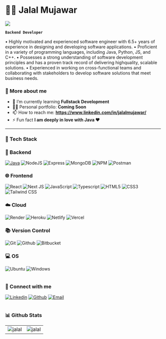 # 🏄‍♂️ Jalal Mujawar
![](https://komarev.com/ghpvc/?username=jalalm07&label=🍨_Nice_To_Meet_U!_You+are+my+visitor+No.)

**`Backend Developer`**

• Highly motivated and experienced software engineer with 6.5+ years of experience in designing and developing software
applications.
• Proficient in a variety of programming languages, including Java, Python, JS, and C++.
• Possesses a strong understanding of software development principles and has a proven track record of delivering highquality,
scalable solutions.
• Experienced in working on cross-functional teams and collaborating with stakeholders to develop software solutions that
meet business needs.

### 🚀 More about me

- 🌱 I’m currently learning **Fullstack Development**
- 👨‍💻 Personal portfolio: **Coming Soon**
- 📫 How to reach me: **https://www.linkedin.com/in/jalalmujawar/**
- ⚡ Fun fact **I am deeply in love with Java ❤️**

---

### 🧰 Tech Stack

### 🔧 Backend

<a href="https://github.com/search?q=user%3ADenverCoder1+is%3Arepo+language%3Ajava"><img alt="Java" src="https://img.shields.io/badge/Java-%23007396.svg?logo=java&logoColor=white"></a>
![NodeJS](https://img.shields.io/badge/node.js-6DA55F?style=for-the-badge&logo=node.js&logoColor=white)
![Express](https://img.shields.io/badge/express-%23CC0000.svg?style=for-the-badge&logo=express&logoColor=white)
![MongoDB](https://img.shields.io/badge/MongoDB-4EA94B?style=for-the-badge&logo=mongodb&logoColor=white)
![NPM](https://img.shields.io/badge/npm-CB3837?style=for-the-badge&logo=npm&logoColor=white)
![Postman](https://img.shields.io/badge/Postman-FF6C37?style=for-the-badge&logo=Postman&logoColor=white)
<br/>

### 🌐 Frontend

![React](https://img.shields.io/badge/react-%2320232a.svg?style=for-the-badge&logo=react&logoColor=%2361DAFB)
![Next JS](https://img.shields.io/badge/Next-black?style=for-the-badge&logo=next.js&logoColor=white)
![JavaScript](https://img.shields.io/badge/javascript-%23323330.svg?style=for-the-badge&logo=javascript&logoColor=%23F7DF1E)
![Typescript](https://img.shields.io/badge/typescript-%2320232a.svg?style=for-the-badge&logo=typescript&logoColor=%#3178C6)
![HTML5](https://img.shields.io/badge/html5-%23E34F26.svg?style=for-the-badge&logo=html5&logoColor=white)
![CSS3](https://img.shields.io/badge/css3-%231572B6.svg?style=for-the-badge&logo=css3&logoColor=white)
![Tailwind CSS](https://img.shields.io/badge/tailwind%20css-%2335495e.svg?style=for-the-badge&logo=tailwindcss&logoColor=%234FC08D)
<br/>



### ☁️ Cloud

![Render](https://img.shields.io/badge/Render-46E3B7?style=for-the-badge&logo=render&logoColor=white)
![Heroku](https://img.shields.io/badge/heroku-%23430098.svg?style=for-the-badge&logo=heroku&logoColor=white)
![Netlify](https://img.shields.io/badge/netlify-%23CC0000.svg?style=for-the-badge&logo=netlify&logoColor=white)
![Vercel](https://img.shields.io/badge/vercel-%23000000.svg?style=for-the-badge&logo=vercel&logoColor=white)
<br/>

### 📚 Version Control

![Git](https://img.shields.io/badge/GIT-E44C30?style=for-the-badge&logo=git&logoColor=white)
![Github](https://img.shields.io/badge/github-black.svg?style=for-the-badge&logo=github&logoColor=white)
![Bitbucket](https://img.shields.io/badge/bitbucket-%230A0FFF.svg?style=for-the-badge&logo=bitbucket&logoColor=white)
<br/>

### 💻 OS

![Ubuntu](https://img.shields.io/badge/Ubuntu-E95420?style=for-the-badge&logo=ubuntu&logoColor=white)
![Windows](https://img.shields.io/badge/Windows-0078D6?style=for-the-badge&logo=windows&logoColor=white)
<br/>

#

### 🔗 Connect with me

[![Linkedin](https://img.shields.io/badge/linked%20in-blue.svg?style=for-the-badge&logo=linkedin&logoColor=white)](https://www.linkedin.com/in/jalalmujawar/)
[![Github](https://img.shields.io/badge/github-black.svg?style=for-the-badge&logo=github&logoColor=white)](https://github.com/jalalm07)
[![Email](https://img.shields.io/badge/email-red.svg?style=for-the-badge&logo=gmail&logoColor=white)](mailto:j.mujawar257@gmail.com)

#

### 📊 Github Stats

<table>
  <tr>
    <td><img src="https://github-readme-stats.vercel.app/api?username=jalalm07&show_icons=true&locale=en&theme=highcontrast&hide_border=true" alt="jalal" /></td>
    <td><img src="https://github-readme-stats.vercel.app/api/top-langs?username=jalalm07&show_icons=true&locale=en&layout=compact&theme=highcontrast&hide_border=true" alt="jalal" /></td
  </tr>
</table>

#

